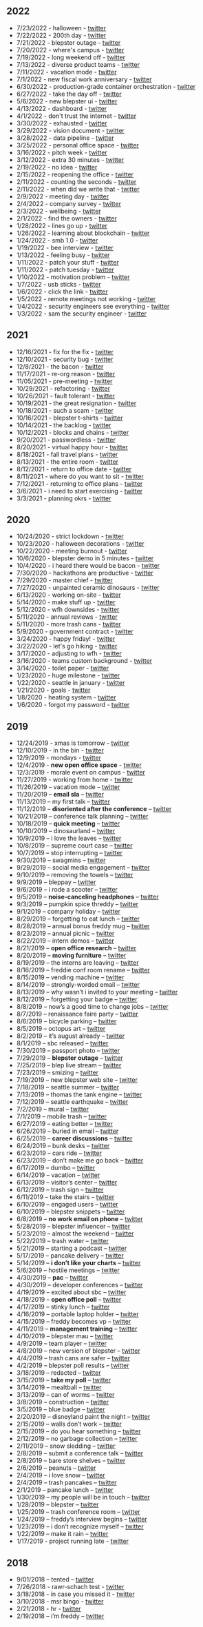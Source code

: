 
## 2022

* 7/23/2022 - halloween - [twitter](https://twitter.com/ThreddyRex/status/1550940438940434432)
* 7/22/2022 - 200th day - [twitter](https://twitter.com/ThreddyRex/status/1550548731140812802)
* 7/21/2022 - blepster outage - [twitter](https://twitter.com/ThreddyRex/status/1550230473778950144)
* 7/20/2022 - where's campus - [twitter](https://twitter.com/ThreddyRex/status/1549920181597528066)
* 7/19/2022 - long weekend off - [twitter](https://twitter.com/ThreddyRex/status/1549464791210553345)
* 7/13/2022 - diverse product teams - [twitter](https://twitter.com/ThreddyRex/status/1547328201868787712)
* 7/11/2022 - vacation mode - [twitter](https://twitter.com/ThreddyRex/status/1546589280704704514)
* 7/1/2022 - new fiscal work anniversary - [twitter](https://twitter.com/ThreddyRex/status/1542931453981257728)
* 6/30/2022 - production-grade container orchestration - [twitter](https://twitter.com/ThreddyRex/status/1542630931575361536)
* 6/27/2022 - take the day off - [twitter](https://twitter.com/ThreddyRex/status/1541469961280819200)
* 5/6/2022 - new blepster ui - [twitter](https://twitter.com/threddyrex/status/1522612422359404545)
* 4/13/2022 - dashboard - [twitter](https://twitter.com/threddyrex/status/1514393326065053697?s=20)
* 4/1/2022 - don't trust the internet - [twitter](https://twitter.com/threddyrex/status/1509913486955986944)
* 3/30/2022 - exhausted - [twitter](https://twitter.com/threddyrex/status/1509258910560968706?s=20)
* 3/29/2022 - vision document - [twitter](https://twitter.com/threddyrex/status/1508892432926081024?s=20)
* 3/28/2022 - data pipeline - [twitter](https://twitter.com/threddyrex/status/1508580977471201280?s=20)
* 3/25/2022 - personal office space - [twitter](https://twitter.com/threddyrex/status/1507462726464929794?s=20)
* 3/16/2022 - pitch week - [twitter](https://twitter.com/threddyrex/status/1504212667388633091?s=20)
* 3/12/2022 - extra 30 minutes - [twitter](https://twitter.com/threddyrex/status/1502746273912274947?s=20)
* 2/19/2022 - no idea - [twitter](https://twitter.com/threddyrex/status/1495118513588948992?s=20)
* 2/15/2022 - reopening the office - [twitter](https://twitter.com/threddyrex/status/1493694086338932739?s=20)
* 2/11/2022 - counting the seconds - [twitter](https://twitter.com/threddyrex/status/1492273751043411969?s=20)
* 2/11/2022 - when did we write that - [twitter](https://twitter.com/threddyrex/status/1492229114845040641?s=20)
* 2/9/2022 - meeting day - [twitter](https://twitter.com/threddyrex/status/1491483542617919492?s=20)
* 2/4/2022 - company survey - [twitter](https://twitter.com/threddyrex/status/1489734600544829441?s=20)
* 2/3/2022 - wellbeing - [twitter](https://twitter.com/threddyrex/status/1489399290405744640?s=20)
* 2/1/2022 - find the owners - [twitter](https://twitter.com/threddyrex/status/1488594790140682240?s=20)
* 1/28/2022 - lines go up - [twitter](https://twitter.com/threddyrex/status/1487154432521355264?s=20)
* 1/26/2022 - learning about blockchain - [twitter](https://twitter.com/threddyrex/status/1486489756204630020?s=20)
* 1/24/2022 - smb 1.0 - [twitter](https://twitter.com/threddyrex/status/1485722640694136833?s=20)
* 1/19/2022 - bee interview - [twitter](https://twitter.com/threddyrex/status/1483906421548748806?s=20)
* 1/13/2022 - feeling busy - [twitter](https://twitter.com/threddyrex/status/1481746713215787009?s=20)
* 1/11/2022 - patch your stuff - [twitter](https://twitter.com/threddyrex/status/1481028909646761985?s=20)
* 1/11/2022 - patch tuesday - [twitter](https://twitter.com/threddyrex/status/1481008988112101376?s=20)
* 1/10/2022 - motivation problem - [twitter](https://twitter.com/threddyrex/status/1480714446351716356?s=20)
* 1/7/2022 - usb sticks - [twitter](https://twitter.com/threddyrex/status/1479582184046428160?s=20)
* 1/6/2022 - click the link - [twitter](https://twitter.com/threddyrex/status/1479173730244829184?s=20)
* 1/5/2022 - remote meetings not working - [twitter](https://twitter.com/threddyrex/status/1478866543794540544?s=20)
* 1/4/2022 - security engineers see everything - [twitter](https://twitter.com/threddyrex/status/1478473095241367552?s=20)
* 1/3/2022 - sam the security engineer - [twitter](https://twitter.com/threddyrex/status/1478123383095054336?s=20)


## 2021

* 12/16/2021 - fix for the fix - [twitter](https://twitter.com/threddyrex/status/1471578425953447937?s=20)
* 12/10/2021 - security bug - [twitter](https://twitter.com/threddyrex/status/1469432695931367424?s=20)
* 12/8/2021 - the bacon - [twitter](https://twitter.com/threddyrex/status/1468665766702563329?s=20)
* 11/17/2021 - re-org reason - [twitter](https://twitter.com/threddyrex/status/1461028318422056961?s=20)
* 11/05/2021 - pre-meeting - [twitter](https://twitter.com/threddyrex/status/1456715477992886275?s=20)
* 10/29/2021 - refactoring - [twitter](https://twitter.com/threddyrex/status/1454188100763013126?s=20)
* 10/26/2021 - fault tolerant - [twitter](https://twitter.com/threddyrex/status/1453142397601206276?s=20)
* 10/19/2021 - the great resignation - [twitter](https://twitter.com/threddyrex/status/1450543284737089538?s=20)
* 10/18/2021 - such a scam - [twitter](https://twitter.com/threddyrex/status/1450166457241726976?s=20)
* 10/16/2021 - blepster t-shirts - [twitter](https://twitter.com/threddyrex/status/1449478206533242881?s=20)
* 10/14/2021 - the backlog - [twitter](https://twitter.com/threddyrex/status/1448712549260611590?s=20)
* 10/12/2021 - blocks and chains - [twitter](https://twitter.com/threddyrex/status/1448050111724941316?s=20)
* 9/20/2021 - passwordless - [twitter](https://twitter.com/threddyrex/status/1440048859359551491?s=20)
* 8/20/2021 - virtual happy hour - [twitter](https://twitter.com/threddyrex/status/1428787775642374151?s=20)
* 8/18/2021 - fall travel plans - [twitter](https://twitter.com/threddyrex/status/1428114550469971969?s=20)
* 8/13/2021 - the entire room - [twitter](https://twitter.com/threddyrex/status/1426235463849807882?s=20)
* 8/12/2021 - return to office date - [twitter](https://twitter.com/threddyrex/status/1425878595822522368?s=20)
* 8/11/2021 - where do you want to sit - [twitter](https://twitter.com/threddyrex/status/1425538661001490434?s=20)
* 7/12/2021 - returning to office plans - [twitter](https://twitter.com/threddyrex/status/1414656059256414223?s=20)
* 3/6/2021 - i need to start exercising - [twitter](https://twitter.com/threddyrex/status/1368301778379313152?s=20)
* 3/3/2021 - planning okrs - [twitter](https://twitter.com/threddyrex/status/1367272335066103820?s=20)


## 2020


* 10/24/2020 - strict lockdown - [twitter](https://twitter.com/threddyrex/status/1320062007924588544?s=20)
* 10/23/2020 - halloween decorations - [twitter](https://twitter.com/threddyrex/status/1319718220874432512?s=20)
* 10/22/2020 - meeting burnout - [twitter](https://twitter.com/threddyrex/status/1319436441441595393?s=20)
* 10/6/2020 - blepster demo in 5 minutes - [twitter](https://twitter.com/threddyrex/status/1313566190350946304?s=20)
* 10/4/2020 - i heard there would be bacon - [twitter](https://twitter.com/threddyrex/status/1312835990449393664?s=20)
* 7/30/2020 - hackathons are productive - [twitter](https://twitter.com/threddyrex/status/1288880107319201792?s=20)
* 7/29/2020 - master chief - [twitter](https://twitter.com/threddyrex/status/1288601977580969984?s=20)
* 7/27/2020 - unpainted ceramic dinosaurs - [twitter](https://twitter.com/threddyrex/status/1287883820918702080?s=20)
* 6/13/2020 - working on-site - [twitter](https://twitter.com/threddyrex/status/1271926208733704192?s=20)
* 5/14/2020 - make stuff up - [twitter](https://twitter.com/threddyrex/status/1261061826701176832?s=20)
* 5/12/2020 - wfh downsides - [twitter](https://twitter.com/threddyrex/status/1260291288026341376?s=20)
* 5/11/2020 - annual reviews - [twitter](https://twitter.com/threddyrex/status/1259986539796328448?s=20)
* 5/11/2020 - more trash cans - [twitter](https://twitter.com/threddyrex/status/1259879234362720257?s=20)
* 5/9/2020 - government contract - [twitter](https://twitter.com/threddyrex/status/1259347514932617216?s=20)
* 3/24/2020 - happy friday! - [twitter](https://twitter.com/threddyrex/status/1242527113694998529?s=20)
* 3/22/2020 - let's go hiking - [twitter](https://twitter.com/threddyrex/status/1241794342743724034?s=20)
* 3/17/2020 - adjusting to wfh - [twitter](https://twitter.com/threddyrex/status/1240020684752834560?s=20)
* 3/16/2020 - teams custom background - [twitter](https://twitter.com/threddyrex/status/1239673214285918210?s=20)
* 3/14/2020 - toilet paper - [twitter](https://twitter.com/threddyrex/status/1238985544807284737?s=20)
* 1/23/2020 - huge milestone - [twitter](https://twitter.com/threddyrex/status/1220433849274060800?s=20)
* 1/22/2020 - seattle in january - [twitter](https://twitter.com/threddyrex/status/1220054118091223040?s=20)
* 1/21/2020 - goals - [twitter](https://twitter.com/threddyrex/status/1219650470928506880?s=20)
* 1/8/2020 - heating system - [twitter](https://twitter.com/threddyrex/status/1215084781609709568?s=20)
* 1/6/2020 - forgot my password - [twitter](https://twitter.com/threddyrex/status/1214259213213433856?s=20)


## 2019

* 12/24/2019 - xmas is tomorrow - [twitter](https://twitter.com/threddyrex/status/1209568869553074176?s=20)
* 12/10/2019 - in the bin - [twitter](https://twitter.com/threddyrex/status/1204640490651439105?s=20)
* 12/9/2019 - mondays - [twitter](https://twitter.com/threddyrex/status/1204104264953393152)
* 12/4/2019 - **new open office space** - [twitter](https://twitter.com/threddyrex/status/1202308224344420352)
* 12/3/2019 - morale event on campus - [twitter](https://twitter.com/threddyrex/status/1201988366931116032)
* 11/27/2019 - working from home - [twitter](https://twitter.com/threddyrex/status/1199755390574977024)
* 11/26/2019 – vacation mode – [twitter](https://twitter.com/threddyrex/status/1199402059348369408)
* 11/20/2019 – **email sla** – [twitter](https://twitter.com/threddyrex/status/1197281458911498246)
* 11/13/2019 – my first talk – [twitter](https://twitter.com/threddyrex/status/1194760162092838912)
* 11/12/2019 – **disoriented after the conference** – [twitter](https://twitter.com/threddyrex/status/1194342135446687744)
* 10/21/2019 – conference talk planning – [twitter](https://twitter.com/threddyrex/status/1186345587228233729)
* 10/18/2019 – **quick meeting** – [twitter](https://twitter.com/threddyrex/status/1185440705621049344)
* 10/10/2019 – dinosaurland – [twitter](https://twitter.com/threddyrex/status/1182381996946780160)
* 10/9/2019 – i love the leaves – [twitter](https://twitter.com/threddyrex/status/1182033917437591553)
* 10/8/2019 – supreme court case – [twitter](https://twitter.com/threddyrex/status/1181650045751320576)
* 10/7/2019 – stop interrupting – [twitter](https://twitter.com/threddyrex/status/1181369073487101952)
* 9/30/2019 – swagmins – [twitter](https://twitter.com/threddyrex/status/1178742057050853376)
* 9/29/2019 – social media engagement – [twitter](https://twitter.com/threddyrex/status/1178438554562641920)
* 9/10/2019 – removing the towels – [twitter](https://twitter.com/threddyrex/status/1171526376668594177)
* 9/9/2019 – bleppay – [twitter](https://twitter.com/threddyrex/status/1171182201653739520)
* 9/6/2019 – i rode a scooter – [twitter](https://twitter.com/threddyrex/status/1170088808479506432)
* 9/5/2019 – **noise-canceling headphones** – [twitter](https://twitter.com/threddyrex/status/1169717774236540928)
* 9/3/2019 – pumpkin spice threddy – [twitter](https://twitter.com/threddyrex/status/1169006823602642946)
* 9/1/2019 – company holiday – [twitter](https://twitter.com/threddyrex/status/1168277855370797056)
* 8/29/2019 – forgetting to eat lunch – [twitter](https://twitter.com/threddyrex/status/1167186981412986880)
* 8/28/2019 – annual bonus freddy mug – [twitter](https://twitter.com/threddyrex/status/1166785305526988801)
* 8/23/2019 – annual picnic – [twitter](https://twitter.com/threddyrex/status/1165003347759263744)
* 8/22/2019 – intern demos – [twitter](https://twitter.com/threddyrex/status/1164612989443424256)
* 8/21/2019 – **open office research** – [twitter](https://twitter.com/threddyrex/status/1164296583661252608)
* 8/20/2019 – **moving furniture** – [twitter](https://twitter.com/threddyrex/status/1163935096035897344)
* 8/19/2019 – the interns are leaving – [twitter](https://twitter.com/threddyrex/status/1163533165702475776)
* 8/16/2019 – freddie conf room rename – [twitter](https://twitter.com/threddyrex/status/1162466356370870272)
* 8/15/2019 – vending machine – [twitter](https://twitter.com/threddyrex/status/1162083262887448576)
* 8/14/2019 – strongly-worded email – [twitter](https://twitter.com/threddyrex/status/1161729693067993088)
* 8/13/2019 – why wasn’t i invited to your meeting – [twitter](https://twitter.com/threddyrex/status/1161367073567592448)
* 8/12/2019 – forgetting your badge – [twitter](https://twitter.com/threddyrex/status/1161012310149742592)
* 8/8/2019 – now’s a good time to change jobs – [twitter](https://twitter.com/threddyrex/status/1159547875639975937)
* 8/7/2019 – renaissance faire party – [twitter](https://twitter.com/threddyrex/status/1159192674189975554)
* 8/6/2019 – bicycle parking – [twitter](https://twitter.com/threddyrex/status/1158835414788009985)
* 8/5/2019 – octopus art – [twitter](https://twitter.com/threddyrex/status/1158492486802690048)
* 8/2/2019 – it’s august already – [twitter](https://twitter.com/threddyrex/status/1157431326032531456)
* 8/1/2019 – sbc released – [twitter](https://twitter.com/threddyrex/status/1157022319396577280)
* 7/30/2019 – passport photo – [twitter](https://twitter.com/threddyrex/status/1156293937851588608)
* 7/29/2019 – **blepster outage** – [twitter](https://twitter.com/threddyrex/status/1155915063221506048)
* 7/25/2019 – blep live stream – [twitter](https://twitter.com/threddyrex/status/1154489358956650496)
* 7/23/2019 – smizing – [twitter](https://twitter.com/threddyrex/status/1153769229750923264)
* 7/19/2019 – new blepster web site – [twitter](https://twitter.com/threddyrex/status/1152300659921674240)
* 7/18/2019 – seattle summer – [twitter](https://twitter.com/threddyrex/status/1151955948828647424?s=21)
* 7/13/2019 – thomas the tank engine – [twitter](https://twitter.com/threddyrex/status/1150131270065643520)
* 7/12/2019 – seattle earthquake – [twitter](https://twitter.com/threddyrex/status/1149784406711648256)
* 7/2/2019 – mural – [twitter](https://twitter.com/threddyrex/status/1146139594057928704?s=21)
* 7/1/2019 – mobile trash – [twitter](https://twitter.com/threddyrex/status/1145768618468073476)
* 6/27/2019 – eating better – [twitter](https://twitter.com/threddyrex/status/1144331534700204032)
* 6/26/2019 – buried in email – [twitter](https://twitter.com/threddyrex/status/1144001442329448448)
* 6/25/2019 – **career discussions** – [twitter](https://twitter.com/threddyrex/status/1143629255319773184)
* 6/24/2019 – bunk desks – [twitter](https://twitter.com/threddyrex/status/1143240290100056064)
* 6/23/2019 – cars ride – [twitter](https://twitter.com/threddyrex/status/1143004311619719168)
* 6/23/2019 – don’t make me go back – [twitter](https://twitter.com/threddyrex/status/1142973770182774784)
* 6/17/2019 – dumbo – [twitter](https://twitter.com/threddyrex/status/1140708200116658177)
* 6/14/2019 – vacation – [twitter](https://twitter.com/threddyrex/status/1139680502477025281)
* 6/13/2019 – visitor’s center – [twitter](https://twitter.com/threddyrex/status/1139261062602039296)
* 6/12/2019 – trash sign – [twitter](https://twitter.com/threddyrex/status/1138913380389908480)
* 6/11/2019 – take the stairs – [twitter](https://twitter.com/threddyrex/status/1138510903685423104)
* 6/10/2019 – engaged users – [twitter](https://twitter.com/threddyrex/status/1138199054213509120)
* 6/10/2019 – blepster snippets – [twitter](https://twitter.com/threddyrex/status/1138145400945238016)
* 6/8/2019 – **no work email on phone** – [twitter](https://twitter.com/threddyrex/status/1137500117563351040)
* 5/28/2019 – blepster influencer – [twitter](https://twitter.com/threddyrex/status/1133444095144210433)
* 5/23/2019 – almost the weekend – [twitter](https://twitter.com/threddyrex/status/1131681873006981120)
* 5/22/2019 – trash water – [twitter](https://twitter.com/threddyrex/status/1131282958789124096)
* 5/21/2019 – starting a podcast – [twitter](https://twitter.com/threddyrex/status/1130891057774833665)
* 5/17/2019 – pancake delivery – [twitter](https://twitter.com/threddyrex/status/1129520657635586048)
* 5/14/2019 – **i don’t like your charts** – [twitter](https://twitter.com/threddyrex/status/1128393271049252865)
* 5/6/2019 – hostile meetings – [twitter](https://twitter.com/threddyrex/status/1125477103921537024)
* 4/30/2019 – **pac** – [twitter](https://twitter.com/threddyrex/status/1123451425990815745)
* 4/30/2019 – developer conferences – [twitter](https://twitter.com/threddyrex/status/1123338704272052224)
* 4/19/2019 – excited about sbc – [twitter](https://twitter.com/threddyrex/status/1119333391671775232)
* 4/18/2019 – **open office poll** – [twitter](https://twitter.com/threddyrex/status/1118968606895693824)
* 4/17/2019 – stinky lunch – [twitter](https://twitter.com/threddyrex/status/1118612778590195712)
* 4/16/2019 – portable laptop holder – [twitter](https://twitter.com/threddyrex/status/1118209395328839680)
* 4/15/2019 – freddy becomes vp – [twitter](https://twitter.com/threddyrex/status/1117911421595947009)
* 4/11/2019 – **management training** – [twitter](https://twitter.com/threddyrex/status/1116438916687519744)
* 4/10/2019 – blepster mau – [twitter](https://twitter.com/threddyrex/status/1116092334041473024)
* 4/9/2019 – team player – [twitter](https://twitter.com/threddyrex/status/1115720639111806977)
* 4/8/2019 – new version of blepster – [twitter](https://twitter.com/threddyrex/status/1115385352846319616)
* 4/4/2019 – trash cans are safer – [twitter](https://twitter.com/threddyrex/status/1113895271971213312)
* 4/2/2019 – blepster poll results – [twitter](https://twitter.com/threddyrex/status/1113170217989885952)
* 3/18/2019 – redacted – [twitter](https://twitter.com/threddyrex/status/1107773750399795200)
* 3/15/2019 – **take my poll** – [twitter](https://twitter.com/threddyrex/status/1106621838275178496)
* 3/14/2019 – mealtball – [twitter](https://twitter.com/threddyrex/status/1106114158250979329)
* 3/13/2019 – can of worms – [twitter](https://twitter.com/threddyrex/status/1105980057791557632)
* 3/8/2019 – construction – [twitter](https://twitter.com/threddyrex/status/1104125208049283073)
* 3/5/2019 – blue badge – [twitter](https://twitter.com/threddyrex/status/1103069848299483136)
* 2/20/2019 – disneyland paint the night – [twitter](https://twitter.com/threddyrex/status/1098441125591887872)
* 2/15/2019 – walls don’t work – [twitter](https://twitter.com/threddyrex/status/1096676137483218944)
* 2/15/2019 – do you hear something – [twitter](https://twitter.com/threddyrex/status/1096649897325907968)
* 2/12/2019 – no garbage collection – [twitter](https://twitter.com/threddyrex/status/1095454477035814913)
* 2/11/2019 – snow sledding – [twitter](https://twitter.com/threddyrex/status/1095121602419732481)
* 2/8/2019 – submit a conference talk – [twitter](https://twitter.com/threddyrex/status/1093989765911785472)
* 2/8/2019 – bare store shelves – [twitter](https://twitter.com/threddyrex/status/1093952195626561537)
* 2/6/2019 – peanuts – [twitter](https://twitter.com/threddyrex/status/1093217527113474048)
* 2/4/2019 – i love snow – [twitter](https://twitter.com/threddyrex/status/1092551907451723777)
* 2/4/2019 – trash pancakes – [twitter](https://twitter.com/threddyrex/status/1092509765983395840)
* 2/1/2019 – pancake lunch – [twitter](https://twitter.com/threddyrex/status/1091365314648928256)
* 1/30/2019 – my people will be in touch – [twitter](https://twitter.com/threddyrex/status/1090684994299645953)
* 1/28/2019 – blepster – [twitter](https://twitter.com/threddyrex/status/1089959680741232640)
* 1/25/2019 – trash conference room – [twitter](https://twitter.com/threddyrex/status/1088871075499241472)
* 1/24/2019 – freddy’s interview begins – [twitter](https://twitter.com/threddyrex/status/1088508963778265088)
* 1/23/2019 – i don’t recognize myself – [twitter](https://twitter.com/threddyrex/status/1088146593281261568)
* 1/22/2019 – make it rain – [twitter](https://twitter.com/threddyrex/status/1087782553413595137)
* 1/17/2019 - project running late - [twitter](https://twitter.com/threddyrex/status/1085969323749855232?s=20)

## 2018

* 9/01/2018 – tented – [twitter](https://twitter.com/threddyrex/status/1035986359800889344)
* 7/26/2018 - rawr-schach test - [twitter](https://twitter.com/threddyrex/status/1022901798149869569?s=20)
* 3/18/2018 - in case you missed it - [twitter](https://twitter.com/threddyrex/status/975413278154268672?s=20)
* 3/10/2018 - msr bingo - [twitter](https://twitter.com/threddyrex/status/972508236107546624?s=20)
* 2/21/2018 - hr - [twitter](https://twitter.com/threddyrex/status/966427722900652032?s=20)
* 2/19/2018 – i’m freddy – [twitter](https://twitter.com/threddyrex/status/965620244457779201)
